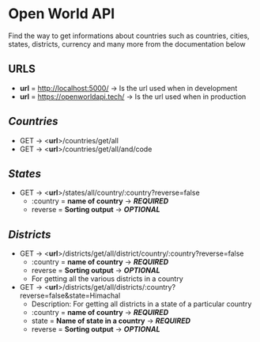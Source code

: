 # **Open World API**

Find the way to get informations about countries such as countries, cities, states, districts, currency and many more from the documentation below

## **URLS**

- **url** = <http://localhost:5000/> -> Is the url used when in development
- **url** = <https://openworldapi.tech/> -> Is the url used when in production
  
## *Countries*

- GET -> <**url**>/countries/get/all
- GET -> <**url**>/countries/get/all/and/code

## *States*

- GET -> <**url**>/states/all/country/:country?reverse=false
  - :country = **name of country** -> ***REQUIRED***
  - reverse = **Sorting output** -> ***OPTIONAL***

## *Districts*

- GET -> <**url**>/districts/get/all/district/country/:country?reverse=false
  - :country = **name of country** -> ***REQUIRED***
  - reverse = **Sorting output** -> ***OPTIONAL***
  - For getting all the various districts in a country
- GET -> <**url**>/districts/get/all/districts/:country?reverse=false&state=Himachal
  - Description: For getting all districts in a state of a particular country
  - :country = **name of country** -> ***REQUIRED***
  - state = **Name of state in a country** -> ***REQUIRED***
  - reverse = **Sorting output** -> ***OPTIONAL***
  
<!-- # *Cities*
- GET -> <**url**>/cities/get/all/cities/country/:country?reverse=false
  - Description: For getting all cities in a country
  - :country = **name of country** -> ***REQUIRED***
  - reverse = **Sorting output** -> ***OPTIONAL***
- GET -> <**url**>/cities/get/all/cities/state/:country?reverse=false&state
  - Description: For getting all cities in a particular state of a country
  - :country = **name of country** -> ***REQUIRED***
  - state = **Name of state in a country** -> ***REQUIRED***
  - reverse = **Sorting output** -> ***OPTIONAL*** -->